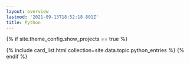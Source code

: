 ```yaml
---
layout: overview
lastmod: '2021-09-13T18:52:18.801Z'
title: Python
---
```




{% if site.theme_config.show_projects == true %}
  <!-- <h2>{{ site.theme_config.topic.title_projects }}</h2> -->
  {% include card_list.html collection=site.data.topic.python_entries %}
{% endif %}
